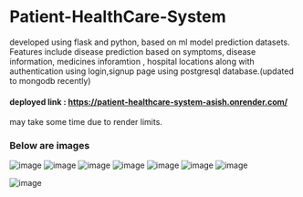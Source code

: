 # Patient-HealthCare-System
developed using flask and python, based on ml model prediction datasets. Features include disease prediction based on symptoms, disease information, medicines inforamtion , hospital locations along with authentication using login,signup page using postgresql database.(updated to mongodb recently)

#### deployed link : https://patient-healthcare-system-asish.onrender.com/
may take some time due to render limits.

### Below are images

![image](https://github.com/user-attachments/assets/ec130df3-f00f-44c4-ac23-690dab766b24)
![image](https://github.com/user-attachments/assets/a66311f5-4df3-4e00-becf-2250ecac4077)
![image](https://github.com/user-attachments/assets/09c7ee80-ee73-494f-824a-3de8208f6649)
![image](https://github.com/user-attachments/assets/cfa22c2d-776c-4a68-8ee3-4a9137c66c22)
![image](https://github.com/user-attachments/assets/698554c1-7d0b-4f17-9b74-98b8fcb6596c)
![image](https://github.com/user-attachments/assets/aef174d9-a090-4c25-a878-a3321797140d)
![image](https://github.com/user-attachments/assets/8d9fd1d6-92cb-4c90-8966-baf708c37b09)


![image](https://github.com/user-attachments/assets/9194886a-0bee-42e5-ba9c-d99407365096)
